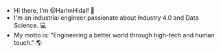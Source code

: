 - Hi there, I'm @HarimHidal! 👋
- I'm an industrial engineer passionate about Industry 4.0 and Data Science. :computer:
- My motto is: "Engineering a better world through high-tech and human touch." :earth_americas:

<!---
HarimHidal/HarimHidal is a ✨ special ✨ repository because its `README.md` (this file) appears on your GitHub profile.
You can click the Preview link to take a look at your changes.
--->
